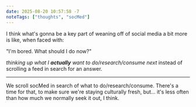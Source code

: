 ```yaml
---
date: 2025-08-20 10:57:58 -7
noteTags: ["thoughts", "socMed"]
---
```

I think what's gonna be a key part of weaning off of social media a bit more is like, when faced with:  

"I'm bored. What should I do now?"

*thinking up what I **actually** want to do/research/consume next* instead of scrolling a feed in search for an answer.
- - -
We scroll socMed in search of what to do/research/consume. There's a time for that, to make sure we're staying culturally fresh, but… it's less often than how much we normally seek it out, I think.